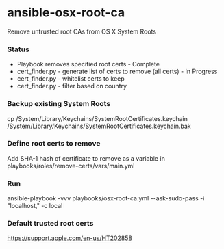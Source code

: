 # ansible-osx-root-ca
Remove untrusted root CAs from OS X System Roots

### Status
* Playbook removes specified root certs - Complete
* cert_finder.py - generate list of certs to remove (all certs) - In Progress
* cert_finder.py - whitelist certs to keep
* cert_finder.py - filter based on country

### Backup existing System Roots
cp /System/Library/Keychains/SystemRootCertificates.keychain /System/Library/Keychains/SystemRootCertificates.keychain.bak

### Define root certs to remove
Add SHA-1 hash of certificate to remove as a variable in playbooks/roles/remove-certs/vars/main.yml

### Run
ansible-playbook -vvv playbooks/osx-root-ca.yml --ask-sudo-pass -i "localhost," -c local

### Default trusted root certs
https://support.apple.com/en-us/HT202858
